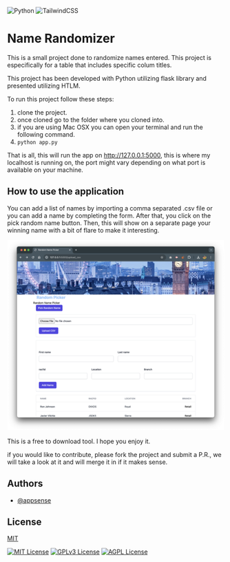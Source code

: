 ![Python](https://img.shields.io/badge/python-3670A0?style=for-the-badge&logo=python&logoColor=ffdd54)  ![TailwindCSS](https://img.shields.io/badge/tailwindcss-%2338B2AC.svg?style=for-the-badge&logo=tailwind-css&logoColor=white)


# Name Randomizer

This is a small project done to randomize names entered. This project is especifically for a table that includes specific colum titles.

This project has been developed with Python utilizing flask library and presented utilizing HTLM.

To run this project follow these steps:
1. clone the project.
2. once cloned go to the folder where you cloned into.
3. if you are using Mac OSX you can open your terminal and run the following command.
4. <code>python app.py</code> 

That is all, this will run the app on http://127.0.0.1:5000, this is where my localhost is running on, the port might vary depending on what port is available on your machine.

## How to use the application
You can add a list of names by importing a comma separated .csv file or you can add a name by completing the form.
After that, you click on the pick random name button. Then, this will show on a separate page your winning name with a bit of flare to make it interesting.

![Randomizer website](randomizer.png)


This is a free to download tool. I hope you enjoy it.

if you would like to contribute, please fork the project and submit a P.R., we will take a look at it and will merge it in if it makes sense. 


## Authors

- [@appsense](https://www.github.com/appsense)


## License

[MIT](https://choosealicense.com/licenses/mit/)

[![MIT License](https://img.shields.io/badge/License-MIT-green.svg)](https://choosealicense.com/licenses/mit/)
[![GPLv3 License](https://img.shields.io/badge/License-GPL%20v3-yellow.svg)](https://opensource.org/licenses/)
[![AGPL License](https://img.shields.io/badge/license-AGPL-blue.svg)](http://www.gnu.org/licenses/agpl-3.0)

